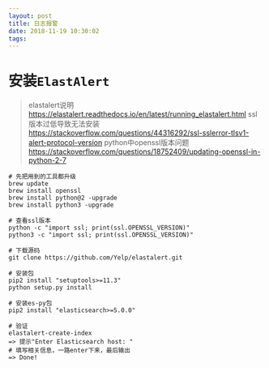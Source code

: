 ```yaml
---
layout: post
title: 日志报警
date: 2018-11-19 10:30:02
tags: 
---
```


# 安装`ElastAlert`

> elastalert说明
> https://elastalert.readthedocs.io/en/latest/running_elastalert.html
> ssl版本过低导致无法安装
> https://stackoverflow.com/questions/44316292/ssl-sslerror-tlsv1-alert-protocol-version
> python中openssl版本问题
> https://stackoverflow.com/questions/18752409/updating-openssl-in-python-2-7

```shel
# 先把用到的工具都升级
brew update
brew install openssl
brew install python@2 -upgrade
brew install python3 -upgrade

# 查看ssl版本
python -c "import ssl; print(ssl.OPENSSL_VERSION)"
python3 -c "import ssl; print(ssl.OPENSSL_VERSION)"

# 下载源码
git clone https://github.com/Yelp/elastalert.git

# 安装包
pip2 install "setuptools>=11.3"
python setup.py install

# 安装es-py包
pip2 install "elasticsearch>=5.0.0"

# 验证
elastalert-create-index
=> 提示"Enter Elasticsearch host: "
# 填写相关信息，一路enter下来，最后输出
=> Done!
```
